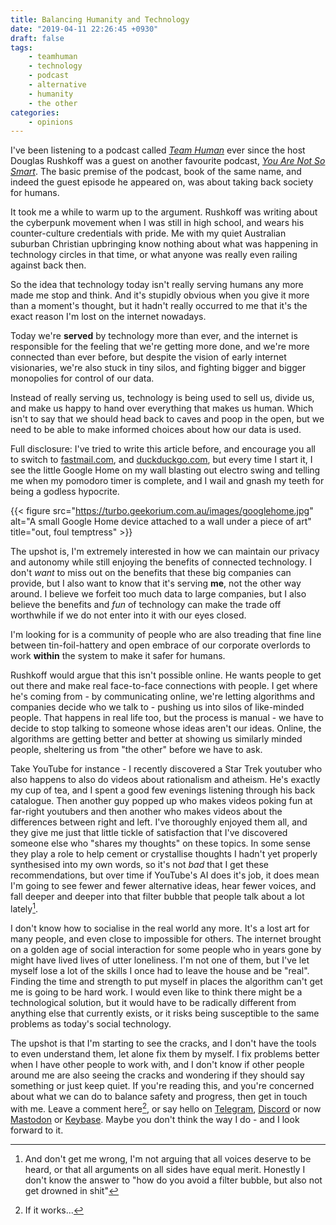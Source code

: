 ```yaml
---
title: Balancing Humanity and Technology
date: "2019-04-11 22:26:45 +0930"
draft: false
tags:
    - teamhuman
    - technology
    - podcast
    - alternative
    - humanity
    - the other
categories:
    - opinions
---
```


I've been listening to a podcast called [*Team Human*](https://teamhuman.fm/) ever since the host Douglas Rushkoff was a guest on another favourite podcast, [*You Are Not So Smart*](https://youarenotsosmart.com/2019/01/19/yanss-145-douglas-rushkoff-explains-why-we-should-revolt-against-the-algorithms-so-we-can-get-back-to-our-essential-human-messiness/). The basic premise of the podcast, book of the same name, and indeed the guest episode he appeared on, was about taking back society for humans.

It took me a while to warm up to the argument. Rushkoff was writing about the cyberpunk movement when I was still in high school, and wears his counter-culture credentials with pride. Me with my quiet Australian suburban Christian upbringing know nothing about what was happening in technology circles in that time, or what anyone was really even railing against back then.

So the idea that technology today isn't really serving humans any more made me stop and think. And it's stupidly obvious when you give it more than a moment's thought, but it hadn't really occurred to me that it's the exact reason I'm lost on the internet nowadays. 

Today we're **served** by technology more than ever, and the internet is responsible for the feeling that we're getting more done, and we're more connected than ever before, but despite the vision of early internet visionaries, we're also stuck in tiny silos, and fighting bigger and bigger monopolies for control of our data.

Instead of really serving us, technology is being used to sell us, divide us, and make us happy to hand over everything that makes us human. Which isn't to say that we should head back to caves and poop in the open, but we need to be able to make informed choices about how our data is used.

Full disclosure: I've tried to write this article before, and encourage you all to switch to [fastmail.com](https://fastmail.com), and [duckduckgo.com](https://duckduckgo.com), but every time I start it, I see the little Google Home on my wall blasting out electro swing and telling me when my pomodoro timer is complete, and I wail and gnash my teeth for being a godless hypocrite. 

{{< figure src="https://turbo.geekorium.com.au/images/googlehome.jpg" alt="A small Google Home device attached to a wall under a piece of art" title="out, foul temptress" >}}

The upshot is, I'm extremely interested in how we can maintain our privacy and autonomy while still enjoying the benefits of connected technology. I don't *want* to miss out on the benefits that these big companies can provide, but I also want to know that it's serving **me**, not the other way around. I believe we forfeit too much data to large companies, but I also believe the benefits and *fun* of technology can make the trade off worthwhile if we do not enter into it with our eyes closed. 

I'm looking for is a community of people who are also treading that fine line between tin-foil-hattery and open embrace of our corporate overlords to work **within** the system to make it safer for humans. 

Rushkoff would argue that this isn't possible online. He wants people to get out there and make real face-to-face connections with people. I get where he's coming from - by communicating online, we're letting algorithms and companies decide who we talk to - pushing us into silos of like-minded people. That happens in real life too, but the process is manual - we have to decide to stop talking to someone whose ideas aren't our ideas. Online, the algorithms are getting better and better at showing us similarly minded people, sheltering us from "the other" before we have to ask. 

Take YouTube for instance - I recently discovered a Star Trek youtuber who also happens to also do videos about rationalism and atheism. He's exactly my cup of tea, and I spent a good few evenings listening through his back catalogue. Then another guy popped up who makes videos poking fun at far-right youtubers and then another who makes videos about the differences between right and left. I've thoroughly enjoyed them all, and they give me just that little tickle of satisfaction that I've discovered someone else who "shares my thoughts" on these topics. In some sense they play a role to help cement or crystallise thoughts I hadn't yet properly synthesised into my own words, so it's not *bad* that I get these recommendations, but over time if YouTube's AI does it's job, it does mean I'm going to see fewer and fewer alternative ideas, hear fewer voices, and fall deeper and deeper into that filter bubble that people talk about a lot lately[^1].

I don't know how to socialise in the real world any more. It's a lost art for many people, and even close to impossible for others. The internet brought on a golden age of social interaction for some people who in years gone by might have lived lives of utter loneliness. I'm not one of them, but I've let myself lose a lot of the skills I once had to leave the house and be "real". Finding the time and strength to put myself in places the algorithm can't get me is going to be hard work. I would even like to think there might be a technological solution, but it would have to be radically different from anything else that currently exists, or it risks being susceptible to the same problems as today's social technology.

The upshot is that I'm starting to see the cracks, and I don't have the tools to even understand them, let alone fix them by myself. I fix problems better when I have other people to work with, and I don't know if other people around me are also seeing the cracks and wondering if they should say something or just keep quiet. If you're reading this, and you're concerned about what we can do to balance safety and progress, then get in touch with me. Leave a comment here[^2], or say hello on [Telegram](https://t.me/TheGeekoriumChat), [Discord](https://discord.gg/MdRrxQC) or now <a rel="nofollow me" href="https://aus.social/@screenbeard">Mastodon</a> or [Keybase](https://keybase.io/team/the_geekorium). Maybe you don't think the way I do - and I look forward to it.

[^1]: And don't get me wrong, I'm not arguing that all voices deserve to be heard, or that all arguments on all sides have equal merit. Honestly I don't know the answer to "how do you avoid a filter bubble, but also not get drowned in shit"
[^2]: If it works...
